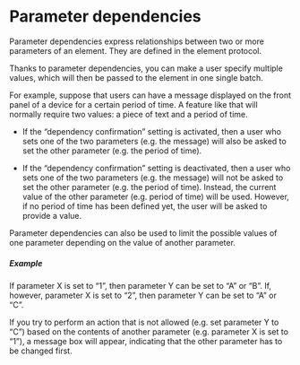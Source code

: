# Parameter dependencies

Parameter dependencies express relationships between two or more parameters of an element. They are defined in the element protocol.

Thanks to parameter dependencies, you can make a user specify multiple values, which will then be passed to the element in one single batch.

For example, suppose that users can have a message displayed on the front panel of a device for a certain period of time. A feature like that will normally require two values: a piece of text and a period of time.

- If the “dependency confirmation” setting is activated, then a user who sets one of the two parameters (e.g. the message) will also be asked to set the other parameter (e.g. the period of time).

- If the “dependency confirmation” setting is deactivated, then a user who sets one of the two parameters (e.g. the message) will not be asked to set the other parameter (e.g. the period of time). Instead, the current value of the other parameter (e.g. period of time) will be used. However, if no period of time has been defined yet, the user will be asked to provide a value.

Parameter dependencies can also be used to limit the possible values of one parameter depending on the value of another parameter.

##### Example

If parameter X is set to “1”, then parameter Y can be set to “A” or “B”. If, however, parameter X is set to “2”, then parameter Y can be set to “A” or “C”.

If you try to perform an action that is not allowed (e.g. set parameter Y to “C”) based on the contents of another parameter (e.g. parameter X is set to “1”), a message box will appear, indicating that the other parameter has to be changed first.
